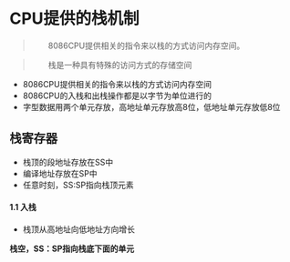 # CPU提供的栈机制

> &emsp;&emsp;8086CPU提供相关的指令来以栈的方式访问内存空间。

> &emsp;&emsp;栈是一种具有特殊的访问方式的存储空间



* 8086CPU提供相关的指令来以栈的方式访问内存空间
* 8086CPU的入栈和出栈操作都是以字节为单位进行的
* 字型数据用两个单元存放，高地址单元存放高8位，低地址单元存放低8位





## 栈寄存器

* 栈顶的段地址存放在SS中
* 编译地址存放在SP中
* 任意时刻，SS:SP指向栈顶元素

#### 1.1 入栈

* 栈顶从高地址向低地址方向增长



__栈空，SS：SP指向栈底下面的单元__

